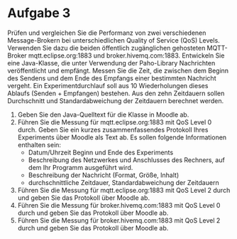 # Aufgabe 3
Prüfen und vergleichen Sie die Performanz von zwei verschiedenen Message-Brokern
bei unterschiedlichen Quality of Service (QoS) Levels. Verwenden Sie dazu die beiden öffentlich zugänglichen gehosteten MQTT-Broker mqtt.eclipse.org:1883 und
broker.hivemq.com:1883.
Entwickeln Sie eine Java-Klasse, die unter Verwendung der Paho-Library Nachrichten
veröffentlicht und empfängt. Messen Sie die Zeit, die zwischen dem Beginn des Sendens
und dem Ende des Empfangs einer bestimmten Nachricht vergeht. Ein Experimentdurchlauf soll aus 10 Wiederholungen dieses Ablaufs (Senden + Empfangen) bestehen.
Aus den zehn Zeitdauern sollen Durchschnitt und Standardabweichung der Zeitdauern
berechnet werden.
1. Geben Sie den Java-Quelltext für die Klasse in Moodle ab. 
2. Führen Sie die Messung für mqtt.eclipse.org:1883 mit QoS Level 0 durch. 
Geben Sie ein kurzes zusammenfassendes Protokoll Ihres Experiments über Moodle als
Text ab. Es sollen folgende Informationen enthalten sein:
    * Datum/Uhrzeit Beginn und Ende des Experiments
    * Beschreibung des Netzwerkes und Anschlusses des Rechners, auf dem Ihr Programm
ausgeführt wird.
    * Beschreibung der Nachricht (Format, Größe, Inhalt)
    * durchschnittliche Zeitdauer, Standardabweichung der Zeitdauern
3. Führen Sie die Messung für mqtt.eclipse.org:1883 mit QoS Level 2 durch und geben Sie das Protokoll über Moodle ab.
4. Führen Sie die Messung für broker.hivemq.com:1883 mit QoS Level 0 durch und geben Sie das Protokoll über Moodle ab.
5. Führen Sie die Messung für broker.hivemq.com:1883 mit QoS Level 2 durch und geben Sie das Protokoll über Moodle ab.